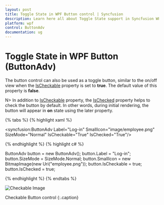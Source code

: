 ```yaml
---
layout: post
title: Toggle State in WPF Button control | Syncfusion
description: Learn here all about Toggle State support in Syncfusion WPF Button (ButtonAdv) control, its elements and more details.
platform: wpf
control: ButtonAdv
documentation: ug
---
```


# Toggle State in WPF Button (ButtonAdv)

The button control can also be used as a toggle button, similar to the on/off view when the [IsCheckable](https://help.syncfusion.com/cr/wpf/Syncfusion.Windows.Tools.Controls.ButtonAdv.html#Syncfusion_Windows_Tools_Controls_ButtonAdv_IsCheckable) property is set to **true**. The default value of this property is **false**.

N> In addition to [IsCheckable](https://help.syncfusion.com/cr/wpf/Syncfusion.Windows.Tools.Controls.ButtonAdv.html#Syncfusion_Windows_Tools_Controls_ButtonAdv_IsCheckable) property, the [IsChecked](https://help.syncfusion.com/cr/wpf/Syncfusion.Windows.Tools.Controls.ButtonAdv.html#Syncfusion_Windows_Tools_Controls_ButtonAdv_IsChecked) property helps to check the button by default. In other words, during initial rendering, the button will appear in **on** state using the later property.

{% tabs %}
{% highlight xaml %}

<syncfusion:ButtonAdv Label="Log-in" SmallIcon="image/employee.png" SizeMode="Normal" IsCheckable="True" IsChecked="True"/>

{% endhighlight %}
{% highlight c# %}

ButtonAdv button = new ButtonAdv();
button.Label = "Log-in";
button.SizeMode = SizeMode.Normal;
button.SmallIcon = new BitmapImage(new Uri("employee.png"));
button.IsCheckable = true;
button.IsChecked = true;

{% endhighlight %}
{% endtabs %}

![Checkable Image](Checkable-Support_images/Checkable-Support_img1.png)

Checkable Button control
{:.caption}
